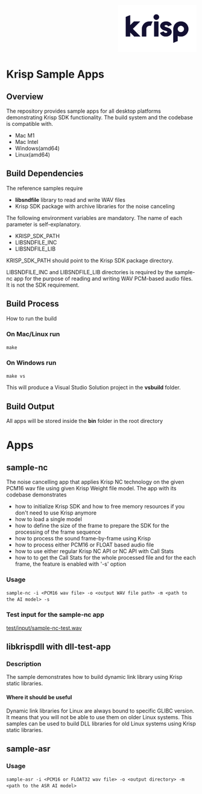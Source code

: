 <div align="right">
<img src="./Krisp-logo.png" height="125px" />
</div>

# Krisp Sample Apps
## Overview
The repository provides sample apps for all desktop platforms demonstrating Krisp SDK functionality.
The build system and the codebase is compatible with.
* Mac M1
* Mac Intel
* Windows(amd64)
* Linux(amd64)

## Build Dependencies
The reference samples require
* **libsndfile** library to read and write WAV files
* Krisp SDK package with archive libraries for the noise canceling

The following environment variables are mandatory. The name of each parameter is self-explanatory.
* KRISP_SDK_PATH
* LIBSNDFILE_INC
* LIBSNDFILE_LIB

KRISP_SDK_PATH should point to the Krisp SDK package directory.

LIBSNDFILE_INC and LIBSNDFILE_LIB directories is required by the sample-nc app for the purpose of reading and writing WAV PCM-based audio files. It is not the SDK requirement.


## Build Process

How to run the build

### On Mac/Linux run
```make```

### On Windows run
```make vs```

This will produce a Visual Studio Solution project in the **vsbuild** folder.

## Build Output
All apps will be stored inside the **bin** folder in the root directory

# Apps
## sample-nc
The noise cancelling app that applies Krisp NC technology on the given PCM16 wav file using given Krisp Weight file model. The app with its codebase demonstrates 
* how to initialize Krisp SDK and how to free memory resources if you don't need to use Krisp anymore 
* how to load a single model
* how to define the size of the frame to prepare the SDK for the processing of the frame sequence
* how to process the sound frame-by-frame using Krisp
* how to process either PCM16 or FLOAT based audio file
* how to use either regular Krisp NC API or NC API with Call Stats
* how to to get the Call Stats for the whole processed file and for the each frame, the feature is enabled with '-s' option

### Usage
```sample-nc -i <PCM16 wav file> -o <output WAV file path> -m <path to the AI model> -s```

### Test input for the sample-nc app
[test/input/sample-nc-test.wav](test/input/sample-nc-test.wav)

## libkrispdll with dll-test-app

### Description
The sample demonstrates how to build dynamic link library using Krisp static libraries.

#### Where it should be useful
Dynamic link libraries for Linux are always bound to specific GLIBC version. It means that you will not be able to use them on older Linux systems. This samples can be used to build DLL libraries for old Linux systems using Krisp static libraries.

## sample-asr

### Usage
```sample-asr -i <PCM16 or FLOAT32 wav file> -o <output directory> -m <path to the ASR AI model>```
